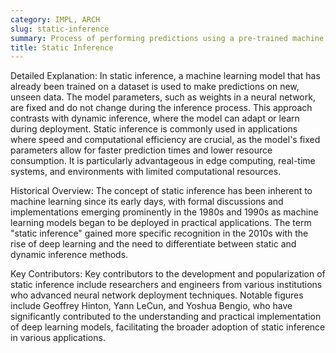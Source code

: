 ```yaml
---
category: IMPL, ARCH
slug: static-inference
summary: Process of performing predictions using a pre-trained machine learning model without updating the model parameters during runtime.
title: Static Inference
---
```


Detailed Explanation: In static inference, a machine learning model that has already been trained on a dataset is used to make predictions on new, unseen data. The model parameters, such as weights in a neural network, are fixed and do not change during the inference process. This approach contrasts with dynamic inference, where the model can adapt or learn during deployment. Static inference is commonly used in applications where speed and computational efficiency are crucial, as the model's fixed parameters allow for faster prediction times and lower resource consumption. It is particularly advantageous in edge computing, real-time systems, and environments with limited computational resources.

Historical Overview: The concept of static inference has been inherent to machine learning since its early days, with formal discussions and implementations emerging prominently in the 1980s and 1990s as machine learning models began to be deployed in practical applications. The term "static inference" gained more specific recognition in the 2010s with the rise of deep learning and the need to differentiate between static and dynamic inference methods.

Key Contributors: Key contributors to the development and popularization of static inference include researchers and engineers from various institutions who advanced neural network deployment techniques. Notable figures include Geoffrey Hinton, Yann LeCun, and Yoshua Bengio, who have significantly contributed to the understanding and practical implementation of deep learning models, facilitating the broader adoption of static inference in various applications.